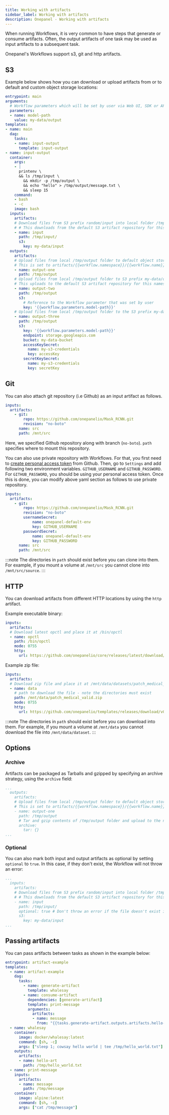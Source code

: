 ```yaml
---
title: Working with artifacts
sidebar_label: Working with artifacts
description: Onepanel - Working with artifacts
---
```


When running Workflows, it is very common to have steps that generate or consume artifacts. Often, the output artifacts of one task may be used as input artifacts to a subsequent task.

Onepanel's Workflows support s3, git and http artifacts.

## S3
Example below shows how you can download or upload artifacts from or to default and custom object storage locations:

```yaml
entrypoint: main
arguments:
  # Workflow parameters which will be set by user via Web UI, SDK or API
  parameters:
  - name: model-path
    value: my-data/output
templates:
- name: main
  dag:
    tasks:
    - name: input-output
      template: input-output
- name: input-output
  container:
    args:
    - |
      printenv \
      && ls /tmp/input \
        && mkdir -p /tmp/output \
        && echo "hello" > /tmp/output/message.txt \
        && sleep 15
    command:
    - bash
    - -c
    image: bash
  inputs:
    artifacts:
    # Download files from S3 prefix random/input into local folder /tmp/input/
    # # This downloads from the default S3 artifact repository for this namespace
    - name: input
      path: /tmp/input/
      s3:
        key: my-data/input
  outputs:
    artifacts:
    # Upload files from local /tmp/output folder to default object storage location that is configured for this namespace
    # This is set to artifacts/{{workflow.namespace}}/{{workflow.name}}/{{pod.name}} by default
    - name: output-one
      path: /tmp/output
    # Upload files from local /tmp/output folder to S3 prefix my-data/output
    # This uploads to the default S3 artifact repository for this namespace
    - name: output-two
      path: /tmp/output
      s3:
        # Reference to the Workflow parameter that was set by user
        key: '{{workflow.parameters.model-path}}'
    # Upload files from local /tmp/output folder to the S3 prefix my-data/output in bucket defined below
    - name: output-three
      path: /tmp/output
      s3:
        key: '{{workflow.parameters.model-path}}'
        endpoint: storage.googleapis.com
        bucket: my-data-bucket
        accessKeySecret:
          name: my-s3-credentials
          key: accessKey
        secretKeySecret:
          name: my-s3-credentials
          key: secretKey

```

<!-- Using GCS
```yaml
...
    - name: output-three
      path: /tmp/output
      gcs:
        bucket: my-data-bucket
        key: /your/path
        serviceAccountKeySecret:
          name: onepanel
          key: serviceAccountKey
``` -->

## Git

You can also attach git repository (i.e Github) as an input artifact as follows.

```yaml
inputs:
  artifacts:
    - git:
        repo: https://github.com/onepanelio/Mask_RCNN.git
        revision: "no-boto"
      name: src
      path: /mnt/src
```
Here, we specified Github repository along with branch (`no-boto`). `path` specifies where to mount this repository.

You can also use private repository with Workflows. For that, you first need to [create personal access token](https://docs.github.com/en/github/authenticating-to-github/creating-a-personal-access-token) from Github. Then, go to `Settings` and add following two environment variables. `GITHUB_USERNAME` and `GITHUB_PASSWORD`. For `GITHUB_PASSWORD`, you should be using your personal access token. Once this is done, you can modify above yaml section as follows to use private repository.

```yaml
inputs:
  artifacts:
    - git:
        repo: https://github.com/onepanelio/Mask_RCNN.git
        revision: "no-boto"
        usernameSecret:
            name: onepanel-default-env
            key: GITHUB_USERNAME
        passwordSecret:
            name: onepanel-default-env
            key: GITHUB_PASSWORD
      name: src
      path: /mnt/src
```

:::note
The directories in `path` should exist before you can clone into them. For example, if you mount a volume at `/mnt/src` you cannot clone into `/mnt/src/source`.
:::

## HTTP

You can download artifacts from different HTTP locations by using the `http` artifact. 

Example executable binary:

```yaml
inputs:
  artifacts:
  # Download latest opctl and place it at /bin/opctl
  - name: opctl
    path: /bin/opctl
    mode: 0755
    http:
      url: https://github.com/onepanelio/core/releases/latest/download/opctl-linux-amd64
```

Example zip file:

```yaml
inputs:
  artifacts:
  # Download zip file and place it at /mnt/data/datasets/patch_medical_valid.zip
  - name: data
    # path to download the file - note the directories must exist
    path: /mnt/data/patch_medical_valid.zip
    mode: 0755
    http:
      url: https://github.com/onepanelio/templates/releases/download/v0.2.0/patch_medical_valid.zip
```

:::note
The directories in `path` should exist before you can download into them. For example, if you mount a volume at `/mnt/data` you cannot download the file into `/mnt/data/dataset`.
:::

## Options

### Archive

Artifacts can be packaged as Tarballs and gzipped by specifying an archive strategy, using the `archive` field:

```yaml
...
  outputs:
    artifacts:
    # Upload files from local /tmp/output folder to default object storage location that is configured for this namespace
    # This is set to artifacts/{{workflow.namespace}}/{{workflow.name}}/{{pod.name}} by default
    - name: output-one
      path: /tmp/output
      # Tar and gzip contents of /tmp/output folder and upload to the namespace configured artifact repository
      archive:
        tar: {}
...
```

### Optional

You can also mark both input and output artifacts as optional by setting `optional` to `true`. In this case, if they don't exist, the Workflow will not throw an error:

```yaml
...
  inputs:
    artifacts:
    # Download files from S3 prefix random/input into local folder /tmp/input/
    # # This downloads from the default S3 artifact repository for this namespace
    - name: input
      path: /tmp/input/
      optional: true # Don't throw an error if the file doesn't exist in the S3 location
      s3:
        key: my-data/input
...
```

## Passing artifacts

You can pass artifacts between tasks as shown in the example below:

```yaml
entrypoint: artifact-example
templates:
  - name: artifact-example
    dag:
      tasks:
        - name: generate-artifact
          template: whalesay
        - name: consume-artifact
          dependencies: [generate-artifact]
          template: print-message
          arguments:
            artifacts:
            - name: message
              from: "{{tasks.generate-artifact.outputs.artifacts.hello-art}}"
  - name: whalesay
    container:
      image: docker/whalesay:latest
      command: [sh, -c]
      args: ["sleep 1; cowsay hello world | tee /tmp/hello_world.txt"]
    outputs:
      artifacts:
      - name: hello-art
        path: /tmp/hello_world.txt
  - name: print-message
    inputs:
      artifacts:
      - name: message
        path: /tmp/message
    container:
      image: alpine:latest
      command: [sh, -c]
      args: ["cat /tmp/message"]
```